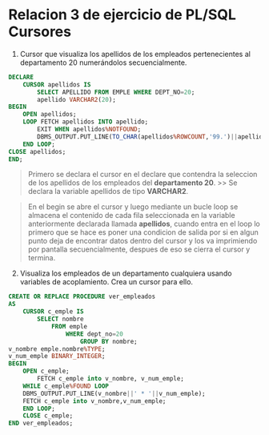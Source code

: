 # Relacion 3 de ejercicio de PL/SQL Cursores

1. Cursor que visualiza los apellidos de los empleados pertenecientes al departamento 20 numerándolos secuencialmente.

```sql
DECLARE 
    CURSOR apellidos IS 
        SELECT APELLIDO FROM EMPLE WHERE DEPT_NO=20;
        apellido VARCHAR2(20);
BEGIN  
    OPEN apellidos;
    LOOP FETCH apellidos INTO apellido;
        EXIT WHEN apellidos%NOTFOUND;
        DBMS_OUTPUT.PUT_LINE(TO_CHAR(apellidos%ROWCOUNT,'99.')||apellido);
    END LOOP;
CLOSE apellidos;
END;
```
> Primero se declara el cursor en el declare que contendra la seleccion de los apellidos de los empleados del **departamento 20**.
    >> Se declara la variable apellidos de tipo **VARCHAR2**.

> En el begin se abre el cursor y luego mediante un bucle loop se almacena el contenido de cada fila seleccionada en la variable anteriormente declarada llamada **apellidos**, cuando entra en el loop lo primero que se hace es poner una condicion de salida por si en algun punto deja de encontrar datos dentro del cursor y los va imprimiendo por pantalla secuencialmente, despues de eso se cierra el cursor y termina.

2. Visualiza los empleados de un departamento cualquiera usando variables de acoplamiento. Crea un cursor para ello.

```SQL
CREATE OR REPLACE PROCEDURE ver_empleados
AS
    CURSOR c_emple IS 
        SELECT nombre
            FROM emple
                WHERE dept_no=20
                    GROUP BY nombre;
v_nombre emple.nombre%TYPE;
v_num_emple BINARY_INTEGER;
BEGIN
    OPEN c_emple;
        FETCH c_emple into v_nombre, v_num_emple;
    WHILE c_emple%FOUND LOOP
    DBMS_OUTPUT.PUT_LINE(v_nombre||' * '||v_num_emple);
    FETCH c_emple into v_nombre,v_num_emple;
    END LOOP;
    CLOSE c_emple;
END ver_empleados;
```